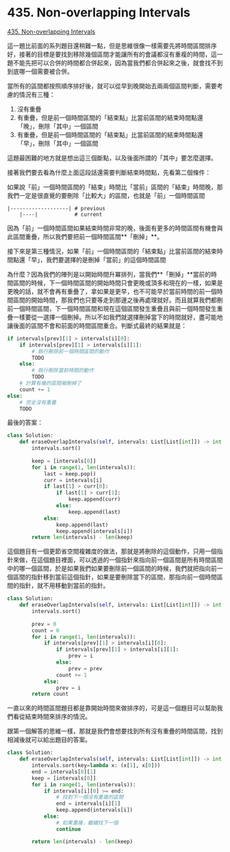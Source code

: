 # 435. Non-overlapping Intervals

[435. Non-overlapping Intervals](https://leetcode.com/problems/non-overlapping-intervals/)

這一題比前面的系列題目還稍難一點，但是思維很像一樣需要先將時間區間排序好，接著的目標是要找到移除幾個區間才能讓所有的會議都沒有重複的時間，這一題不能先把可以合併的時間都合併起來，因為當我們都合併起來之後，就會找不到到底哪一個需要被合併。

當所有的區間都按照順序排好後，就可以從早到晚開始去兩兩個區間判斷，需要考慮的情況有三種：

1. 沒有重疊
2. 有重疊，但是前一個時間區間的「結束點」比當前區間的結束時間點還「晚」，刪除「其中」一個區間
3. 有重疊，但是前一個時間區間的「結束點」比當前區間的結束時間點還「早」，刪除「其中」一個區間

這題最困難的地方就是想出這三個斷點，以及後面所謂的「其中」要怎麼選擇。

接著我們要去看為什麼上面這段話還需要判斷結束時間點，先看第二個條件：

如果說「前」一個時間區間的「結束」時間比「當前」區間的「結束」時間晚，那我們一定是很直覺的要刪除「比較大」的區間，也就是「前」一個時間區間

```text
|-------------------| # previous
    |----|            # current
```

因為「前」一個時間區間如果結束時間非常的晚，後面有更多的時間區間有機會與此區間重疊，所以我們要把前一個時間區間**「刪掉」**。

接下來是第三種情況，如果「前」一個時間區間的「結束點」比當前區間的結束時間點還「早」，我們要選擇的是刪掉「當前」的這個時間區間

為什麼？因為我們的陣列是以開始時間升冪排列，當我們**「刪掉」**當前的時間區間的時候，下一個時間區間的開始時間只會更晚或頂多和現在的一樣，如果是更晚的話，就不會再有重疊了，拿如果是更早，也不可能早於當前時間的前一個時間區間的開始時間，那我們也只要等走到那邊之後再處理就好。而且就算我們都刪前一個時間區間，下一個時間區間和現在這個區間發生重疊且與前一個時間發生重疊一樣要從一選擇一個刪掉。所以不如我們就選擇刪掉當下的時間就好，盡可能地讓後面的區間不會和前面的時間區間重合。判斷式最終的結果就是：

```python
if intervals[prev][1] > intervals[i][0]:
    if intervals[prev][1] > intervals[i][1]:
        # 執行刪除前一個時間區間的動作
        TODO
    else:
        # 執行刪除當前時間的動作
        TODO
    # 計算有幾的區間被刪掉了
    count += 1
else:
    # 完全沒有重疊
    TODO
```

最後的答案：

```python
class Solution:            
    def eraseOverlapIntervals(self, intervals: List[List[int]]) -> int:
        intervals.sort()    
        
        keep = [intervals[0]]
        for i in range(1, len(intervals)):
            last = keep.pop()
            curr = intervals[i]
            if last[1] > curr[0]:
                if last[1] > curr[1]:
                    keep.append(curr)
                else:
                    keep.append(last)
            else:
                keep.append(last)
                keep.append(intervals[i])
        return len(intervals) - len(keep)
```

這個題目有一個更節省空間複雜度的做法，那就是將刪除的這個動作，只用一個指針來做，在這個題目裡面，可以透過的一個指針來指向前一個區間是所有時間區間中的哪一個區間，於是如果我們如果要刪除前一個區間的時候，我們就把指向前一個區間的指針移到當前這個指針，如果是要刪除當下的區間，那指向前一個時間區間的指針，就不用移動到當前的指針。

```python
class Solution:            
    def eraseOverlapIntervals(self, intervals: List[List[int]]) -> int:
        intervals.sort()    
        
        prev = 0
        count = 0
        for i in range(1, len(intervals)):
            if intervals[prev][1] > intervals[i][0]:
                if intervals[prev][1] > intervals[i][1]:
                    prev = i
                else:
                    prev = prev
                count += 1
            else:
                prev = i
        return count
```

一直以來的時間區間題目都是靠開始時間來做排序的，可是這一個題目可以幫助我們看從結束時間來排序的情況。

跟第一個解答的思維一樣，那就是我們會想要找到所有沒有重疊的時間區間，找到相減後就可以給出題目的答案。

```python
class Solution:            
    def eraseOverlapIntervals(self, intervals: List[List[int]]) -> int:
        intervals.sort(key=lambda x: (x[1], x[0]))
        end = intervals[0][1]
        keep = [intervals[0]]
        for i in range(1, len(intervals)):
            if intervals[i][0] >= end:
                # 找到下一個沒有重複的區間
                end = intervals[i][1]
                keep.append(intervals[i])
            else:
                # 如果重複，繼續找下一個
                continue

        return len(intervals) - len(keep)
```





